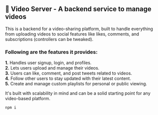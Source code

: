 ## 🎥 Video Server - A backend service to manage videos

This is a backend for a video-sharing platform, built to handle everything from uploading videos to social features like likes, comments, and subscriptions (controllers can be tweaked).  

### Following are the features it provides:  
**1.** Handles user signup, login, and profiles.  
**2.** Lets users upload and manage their videos.  
**3.** Users can like, comment, and post tweets related to videos.  
**4.** Follow other users to stay updated with their latest content.  
**5.** Create and manage custom playlists for personal or public viewing.  

It's built with scalability in mind and can be a solid starting point for any video-based platform.

```npm i```
